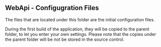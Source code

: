 ﻿## WebApi - Configugration Files

The files that are located under this folder are the initial configuration files.

During the first build of the application, they will be copied to the parent folder, to let you enter your own settings. Please note that the copies under the parent folder will be not be stored in the source control.
